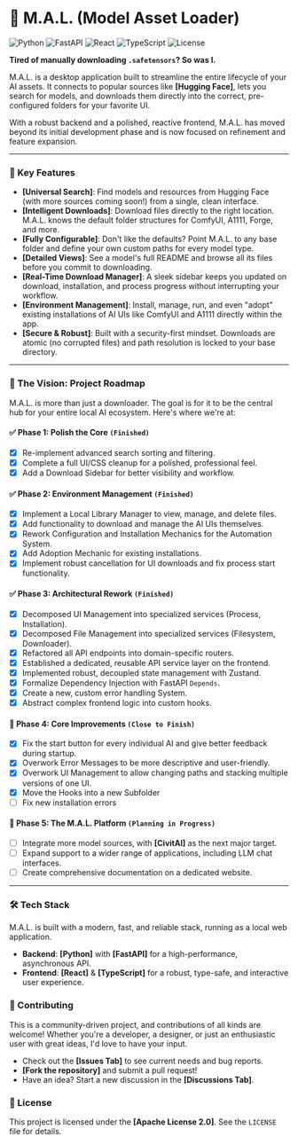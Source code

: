 # 🤖 M.A.L. (Model Asset Loader)

![Python](https://img.shields.io/badge/Python-3776AB?style=for-the-badge&logo=python&logoColor=white)
![FastAPI](https://img.shields.io/badge/FastAPI-009688?style=for-the-badge&logo=fastapi&logoColor=white)
![React](https://img.shields.io/badge/React-20232A?style=for-the-badge&logo=react&logoColor=61DAFB)
![TypeScript](https://img.shields.io/badge/TypeScript-3178C6?style=for-the-badge&logo=typescript&logoColor=white)
![License](https://img.shields.io/badge/License-Apache_2.0-blue.svg?style=for-the-badge)

**Tired of manually downloading `.safetensors`? So was I.**

M.A.L. is a desktop application built to streamline the entire lifecycle of your AI assets. It connects to popular sources like **[Hugging Face]**, lets you search for models, and downloads them directly into the correct, pre-configured folders for your favorite UI.

With a robust backend and a polished, reactive frontend, M.A.L. has moved beyond its initial development phase and is now focused on refinement and feature expansion.

---

### 🚀 Key Features

-   **[Universal Search]**: Find models and resources from Hugging Face (with more sources coming soon!) from a single, clean interface.
-   **[Intelligent Downloads]**: Download files directly to the right location. M.A.L. knows the default folder structures for ComfyUI, A1111, Forge, and more.
-   **[Fully Configurable]**: Don't like the defaults? Point M.A.L. to any base folder and define your own custom paths for every model type.
-   **[Detailed Views]**: See a model's full README and browse all its files before you commit to downloading.
-   **[Real-Time Download Manager]**: A sleek sidebar keeps you updated on download, installation, and process progress without interrupting your workflow.
-   **[Environment Management]**: Install, manage, run, and even "adopt" existing installations of AI UIs like ComfyUI and A1111 directly within the app.
-   **[Secure & Robust]**: Built with a security-first mindset. Downloads are atomic (no corrupted files) and path resolution is locked to your base directory.

---

### 🔭 The Vision: Project Roadmap

M.A.L. is more than just a downloader. The goal is for it to be the central hub for your entire local AI ecosystem. Here's where we're at:

#### ✅ **Phase 1: Polish the Core** `(Finished)`

-   [x] Re-implement advanced search sorting and filtering.
-   [x] Complete a full UI/CSS cleanup for a polished, professional feel.
-   [x] Add a Download Sidebar for better visibility and workflow.

#### ✅ **Phase 2: Environment Management** `(Finished)`

-   [x] Implement a Local Library Manager to view, manage, and delete files.
-   [x] Add functionality to download and manage the AI UIs themselves.
-   [x] Rework Configuration and Installation Mechanics for the Automation System.
-   [x] Add Adoption Mechanic for existing installations.
-   [x] Implement robust cancellation for UI downloads and fix process start functionality.

#### ✅ **Phase 3: Architectural Rework** `(Finished)`

-   [x] Decomposed UI Management into specialized services (Process, Installation).
-   [x] Decomposed File Management into specialized services (Filesystem, Downloader).
-   [x] Refactored all API endpoints into domain-specific routers.
-   [x] Established a dedicated, reusable API service layer on the frontend.
-   [x] Implemented robust, decoupled state management with Zustand.
-   [x] Formalize Dependency Injection with FastAPI `Depends`.
-   [x] Create a new, custom error handling System.
-   [x] Abstract complex frontend logic into custom hooks.

#### 🎯 **Phase 4: Core Improvements** `(Close to Finish)`

-   [x] Fix the start button for every individual AI and give better feedback during startup.
-   [x] Overwork Error Messages to be more descriptive and user-friendly.
-   [x] Overwork UI Management to allow changing paths and stacking multiple versions of one UI.
-   [x] Move the Hooks into a new Subfolder
-   [ ] Fix new installation errors

#### 🏁 **Phase 5: The M.A.L. Platform** `(Planning in Progress)`

-   [ ] Integrate more model sources, with **[CivitAI]** as the next major target.
-   [ ] Expand support to a wider range of applications, including LLM chat interfaces.
-   [ ] Create comprehensive documentation on a dedicated website.

---

### 🛠️ Tech Stack

M.A.L. is built with a modern, fast, and reliable stack, running as a local web application.

-   **Backend**: **[Python]** with **[FastAPI]** for a high-performance, asynchronous API.
-   **Frontend**: **[React]** & **[TypeScript]** for a robust, type-safe, and interactive user experience.

### 🤝 Contributing

This is a community-driven project, and contributions of all kinds are welcome! Whether you're a developer, a designer, or just an enthusiastic user with great ideas, I'd love to have your input.

-   Check out the **[Issues Tab]** to see current needs and bug reports.
-   **[Fork the repository]** and submit a pull request!
-   Have an idea? Start a new discussion in the **[Discussions Tab]**.

### 📄 License

This project is licensed under the **[Apache License 2.0]**. See the `LICENSE` file for details.
